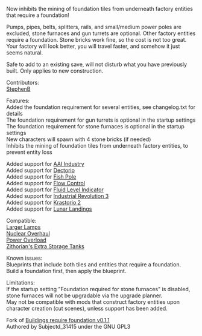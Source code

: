 Now inhibits the mining of foundation tiles from underneath factory entities that require a foundation!

Pumps, pipes, belts, splitters, rails, and small/medium power poles are excluded, stone furnaces and gun turrets are optional. Other factory entities require a foundation. Stone bricks work fine, so the cost is not too great.  
Your factory will look better, you will travel faster, and somehow it just seems natural.    

Safe to add to an existing save, will not disturb what you have previously built. Only applies to new construction.  

Contributors:  
[StephenB](https://mods.factorio.com/user/StephenB)  

Features:  
Added the foundation requirement for several entities, see changelog.txt for details  
The foundation requirement for gun turrets is optional in the startup settings  
The foundation requirement for stone furnaces is optional in the startup settings  
New characters will spawn with 4 stone bricks (if needed)  
Inhibits the mining of foundation tiles from underneath factory entities, to prevent entity loss

Added support for [AAI Industry](https://mods.factorio.com/mod/aai-industry)  
Added support for [Dectorio](https://mods.factorio.com/mod/Dectorio)  
Added support for [Fish Pole](https://mods.factorio.com/mod/fish-pole)  
Added support for [Flow Control](https://mods.factorio.com/mod/Flow%20Control)  
Added support for [Fluid Level Indicator](https://mods.factorio.com/mod/Fluid-level-indicator)  
Added support for [Industrial Revolution 3](https://mods.factorio.com/mod/IndustrialRevolution3)  
Added support for [Krastorio 2](https://mods.factorio.com/mod/Krastorio2)  
Added support for [Lunar Landings](https://mods.factorio.com/mod/LunarLandings)  

Compatible:  
[Larger Lamps](https://mods.factorio.com/mod/DeadlockLargerLamp)  
[Nuclear Overhaul](https://mods.factorio.com/mod/nuclear-overhaul)  
[Power Overload](https://mods.factorio.com/mod/PowerOverload)  
[Zithorian's Extra Storage Tanks](https://mods.factorio.com/mod/zithorian-extra-storage-tanks)  

Known issues:  
Blueprints that include both tiles and entities that require a foundation.  
Build a foundation first, then apply the blueprint.  

Limitations:  
If the startup setting "Foundation required for stone furnaces" is disabled, stone furnaces will not be upgradable via the upgrade planner.  
May not be compatible with mods that construct factory entities upon character creation (cut scenes), unless support has been added.  

Fork of [Buildings require foundation v0.1.1](https://mods.factorio.com/mod/buildings-require-foundation)  
Authored by Subjectd_31415 under the GNU GPL3  
